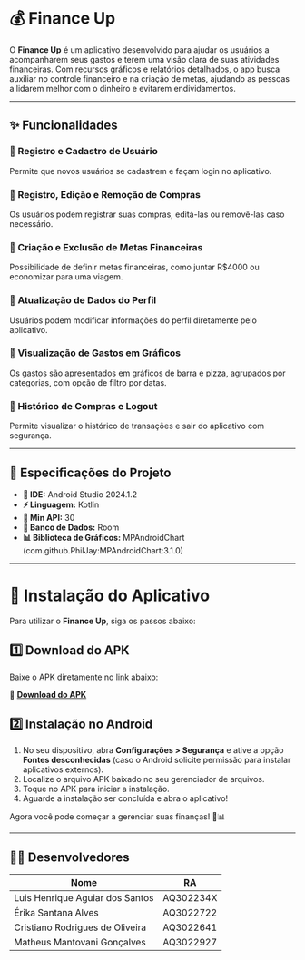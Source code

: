 # 💰 Finance Up

O **Finance Up** é um aplicativo desenvolvido para ajudar os usuários a acompanharem seus gastos e terem uma visão clara de suas atividades financeiras. Com recursos gráficos e relatórios detalhados, o app busca auxiliar no controle financeiro e na criação de metas, ajudando as pessoas a lidarem melhor com o dinheiro e evitarem endividamentos.

---

## ✨ Funcionalidades

### 🔹 Registro e Cadastro de Usuário  
Permite que novos usuários se cadastrem e façam login no aplicativo.

### 🔹 Registro, Edição e Remoção de Compras  
Os usuários podem registrar suas compras, editá-las ou removê-las caso necessário.

### 🔹 Criação e Exclusão de Metas Financeiras  
Possibilidade de definir metas financeiras, como juntar R$4000 ou economizar para uma viagem.

### 🔹 Atualização de Dados do Perfil  
Usuários podem modificar informações do perfil diretamente pelo aplicativo.

### 🔹 Visualização de Gastos em Gráficos  
Os gastos são apresentados em gráficos de barra e pizza, agrupados por categorias, com opção de filtro por datas.

### 🔹 Histórico de Compras e Logout  
Permite visualizar o histórico de transações e sair do aplicativo com segurança.

---

## 📌 Especificações do Projeto

- **📱 IDE:** Android Studio 2024.1.2  
- **⚡ Linguagem:** Kotlin  
- **📲 Min API:** 30  
- **📂 Banco de Dados:** Room  
- **📊 Biblioteca de Gráficos:** MPAndroidChart (com.github.PhilJay:MPAndroidChart:3.1.0)  

---

# 🚀 Instalação do Aplicativo

Para utilizar o **Finance Up**, siga os passos abaixo:

## 1️⃣ Download do APK  
Baixe o APK diretamente no link abaixo:

🔗 **[Download do APK](#)**

## 2️⃣ Instalação no Android  
1. No seu dispositivo, abra **Configurações > Segurança** e ative a opção **Fontes desconhecidas** (caso o Android solicite permissão para instalar aplicativos externos).
2. Localize o arquivo APK baixado no seu gerenciador de arquivos.
3. Toque no APK para iniciar a instalação.
4. Aguarde a instalação ser concluída e abra o aplicativo!

Agora você pode começar a gerenciar suas finanças! 🚀📊

---

## 👨‍💻 Desenvolvedores

| Nome | RA |
|-------|------|
| Luis Henrique Aguiar dos Santos | AQ302234X |
| Érika Santana Alves | AQ3022722 |
| Cristiano Rodrigues de Oliveira | AQ3022641 |
| Matheus Mantovani Gonçalves | AQ3022927 |
